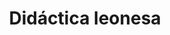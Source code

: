 ---
title: "Didáctica leonesa"
url: /san-andres-del-rabanedo/didactica-leonesa/
shop: Schreibwaren
---